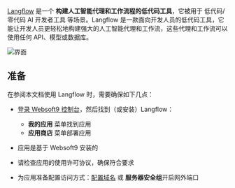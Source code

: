 [Langflow]() 是一个 **构建人工智能代理和工作流程的低代码工具**，它被用于 低代码/零代码 AI 开发者工具  等场景。Langflow 是一款面向开发人员的低代码工具，它能让开发人员更轻松地构建强大的人工智能代理和工作流，这些代理和工作流可以使用任何 API、模型或数据库。


![界面](http://libs.websoft9.com/Websoft9/DocsPicture/zh/langflow/langflow-gui-websoft9.png)


## 准备

在参阅本文档使用 Langflow 时，需要确保如下几点：

- [登录 Websoft9 控制台](./login-console)，然后找到（或安装）Langflow：
  - **我的应用** 菜单找到应用 
  - **应用商店** 菜单部署应用

- 应用是基于 Websoft9 安装的

- 请检查应用的使用许可协议，确保符合要求


- 为应用准备配置访问方式：[配置域名](./domain-set) 或 **服务器安全组**开启网外端口